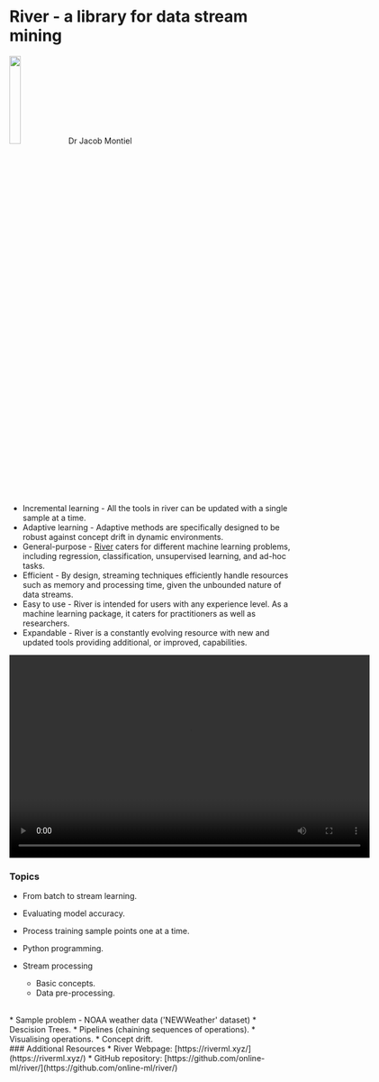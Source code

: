 # River - a library for data stream mining
<img width="20%" height="20%" src="/taiao-docs/img/river_logo.svg">  
Dr Jacob Montiel
<br>

* Incremental learning - All the tools in river can be updated with a single sample at a time.
* Adaptive learning - Adaptive methods are specifically designed to be robust against concept drift in dynamic environments.
* General-purpose - [River](https://riverml.xyz/latest/) caters for different machine learning problems, including regression, classification, unsupervised learning, and
ad-hoc tasks.
* Efficient - By design, streaming techniques efficiently handle resources such as memory and processing time, given the unbounded nature
of data streams.
* Easy to use - River is intended for users with any experience level. As a machine learning package, it caters for practitioners as well as
researchers.
* Expandable - River is a constantly evolving resource with new and updated tools providing additional, or improved, capabilities.

<video class="video" width="640" height="360" controls>
    <source src="/taiao-docs/video/River_ Dr. Jacob Montiel.mp4" type="video/mp4">
</video>

### Topics
* From batch to stream learning.
* Evaluating model accuracy.
* Process training sample points one at a time.
* Python programming.

* Stream processing
    * Basic concepts.
    * Data pre-processing.
<br>
* Sample problem - NOAA weather data ('NEWWeather' dataset)
    * Descision Trees.
    * Pipelines (chaining sequences of operations).
    * Visualising operations.
    * Concept drift.
<br>
### Additional Resources
* River Webpage: [https://riverml.xyz/](https://riverml.xyz/)
* GitHub repository: [https://github.com/online-ml/river/](https://github.com/online-ml/river/)

